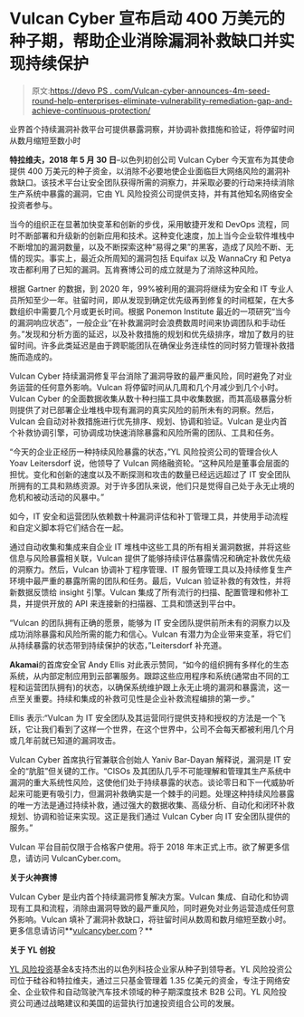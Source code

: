 # Vulcan Cyber 宣布启动 400 万美元的种子期，帮助企业消除漏洞补救缺口并实现持续保护

> 原文:[https://devo PS . com/Vulcan-cyber-announces-4m-seed-round-help-enterprises-eliminate-vulnerability-remediation-gap-and-achieve-continuous-protection/](https://devops.com/vulcan-cyber-announces-4m-seed-round-to-help-enterprises-eliminate-vulnerability-remediation-gap-and-achieve-continuous-protection/)

业界首个持续漏洞补救平台可提供暴露洞察，并协调补救措施和验证，将停留时间从数月缩短至数小时

**特拉维夫，2018 年 5 月 30 日**–以色列初创公司 Vulcan Cyber 今天宣布为其使命提供 400 万美元的种子资金，以消除不必要地使企业面临巨大网络风险的漏洞补救缺口。该技术平台让安全团队获得所需的洞察力，并采取必要的行动来持续消除生产系统中暴露的漏洞，它由 YL 风险投资公司提供支持，并有其他知名网络安全投资者参与。

当今的组织正在显著加快变革和创新的步伐，采用敏捷开发和 DevOps 流程，同时不断部署和升级新的创新应用和技术。这种变化速度，加上当今企业软件堆栈中不断增加的漏洞数量，以及不断探索这种“易得之果”的黑客，造成了风险不断、无情的现实。事实上，最近众所周知的漏洞包括 Equifax 以及 WannaCry 和 Petya 攻击都利用了已知的漏洞。瓦肯赛博公司的成立就是为了消除这种风险。

根据 Gartner 的数据，到 2020 年，99%被利用的漏洞将继续为安全和 IT 专业人员所知至少一年。驻留时间，即从发现到确定优先级再到修复的时间框架，在大多数组织中需要几个月或更长时间。根据 Ponemon Institute 最近的一项研究“当今的漏洞响应状态”，一般企业“在补救漏洞时会浪费数周时间来协调团队和手动任务。”发现和分析方面的延迟，以及补救措施的规划和优先级排序，增加了数月的驻留时间。许多此类延迟是由于跨职能团队在确保业务连续性的同时努力管理补救措施而造成的。

Vulcan Cyber 持续漏洞修复平台消除了漏洞导致的最严重风险，同时避免了对业务运营的任何意外影响。Vulcan 将停留时间从几周和几个月减少到几个小时。Vulcan Cyber 的全面数据收集从数十种扫描工具中收集数据，而其高级暴露分析则提供了对已部署企业堆栈中现有漏洞的真实风险的前所未有的洞察。然后，Vulcan 会自动对补救措施进行优先排序、规划、协调和验证。Vulcan 是业内首个补救协调引擎，可协调成功快速消除暴露和风险所需的团队、工具和任务。

“今天的企业正经历一种持续风险暴露的状态，”YL 风险投资公司的管理合伙人 Yoav Leitersdorf 说，他领导了 Vulcan 网络融资轮。“这种风险是董事会层面的担忧。变化和创新的速度以及不断探测和攻击的数量已经远远超过了 IT 安全团队所拥有的工具和熟练资源。对于许多团队来说，他们只是觉得自己处于永无止境的危机和被动活动的风暴中。”

如今，IT 安全和运营团队依赖数十种漏洞评估和补丁管理工具，并使用手动流程和自定义脚本将它们结合在一起。

通过自动收集和集成来自企业 IT 堆栈中这些工具的所有相关漏洞数据，并将这些信息与风险暴露相关联，Vulcan 提供了能够持续评估暴露情况和确定补救优先级的洞察力。然后，Vulcan 协调补丁程序管理、IT 服务管理工具以及持续修复生产环境中最严重的暴露所需的团队和任务。最后，Vulcan 验证补救的有效性，并将新数据反馈给 insight 引擎。Vulcan 集成了所有流行的扫描、配置管理和修补工具，并提供开放的 API 来连接新的扫描器、工具和馈送到平台中。

“Vulcan 的团队拥有正确的愿景，能够为 IT 安全团队提供前所未有的洞察力以及成功消除暴露和风险所需的能力和信心。Vulcan 有潜力为企业带来变革，将它们从持续暴露的状态带到持续保护的状态，”Leitersdorf 补充道。

**Akamai**的首席安全官 Andy Ellis 对此表示赞同，“如今的组织拥有多样化的生态系统，从内部定制应用到云部署服务。跟踪这些应用程序和系统(通常由不同的工程和运营团队拥有)的状态，以确保系统维护跟上永无止境的漏洞和暴露流，这一点至关重要。持续和集成的补救可见性是企业补救流程编排的第一步。”

Ellis 表示:“Vulcan 为 IT 安全团队及其运营同行提供支持和授权的方法是一个飞跃，它让我们看到了这样一个世界，在这个世界中，公司不会每天都被利用几个月或几年前就已知道的漏洞攻击。

Vulcan Cyber 首席执行官兼联合创始人 Yaniv Bar-Dayan 解释说，漏洞是 IT 安全的“肮脏”但关键的工作。“CISOs 及其团队几乎不可能理解和管理其生产系统中漏洞的重大系统性风险，这使他们处于持续暴露的状态。谈论零日和下一代威胁听起来可能更有吸引力，但漏洞补救确实是一个棘手的问题。处理这种持续风险暴露的唯一方法是通过持续补救，通过强大的数据收集、高级分析、自动化和闭环补救规划、协调和验证来实现。这正是我们通过 Vulcan Cyber 向 IT 安全团队提供的服务。”

Vulcan 平台目前仅限于合格客户使用。将于 2018 年末正式上市。欲了解更多信息，请访问 VulcanCyber.com。

**关于火神赛博**

Vulcan Cyber 是业内首个持续漏洞修复解决方案。Vulcan 集成、自动化和协调现有工具和流程，消除由漏洞导致的最严重风险，同时避免对业务运营造成任何意外影响。Vulcan 填补了漏洞补救缺口，将驻留时间从数周和数月缩短至数小时。更多信息请访问**[vulcancyber.com](http://vulcancyber.com)？**

**关于 YL 创投**

[YL 风险投资](https://www.ylventures.com/)基金&支持杰出的以色列科技企业家从种子到领导者。YL 风险投资公司位于硅谷和特拉维夫，通过三只基金管理着 1.35 亿美元的资金，专注于网络安全、企业软件和自动驾驶汽车技术领域的种子期深度技术 B2B 公司。YL 风险投资公司通过战略建议和美国的运营执行加速投资组合公司的发展。